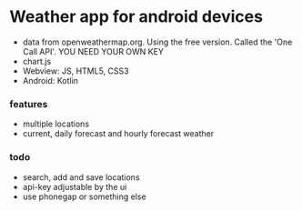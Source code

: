 # Weather app for android devices

* data from openweathermap.org. Using the free version. Called the 'One Call API'. YOU NEED YOUR OWN KEY
* chart.js
* Webview: JS, HTML5, CSS3
* Android: Kotlin

### features
* multiple locations
* current, daily forecast and hourly forecast weather

### todo
* search, add and save locations
* api-key adjustable by the ui
* use phonegap or something else
